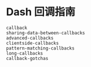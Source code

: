 # Dash 回调指南

```{toctree}
callback
sharing-data-between-callbacks
advanced-callbacks
clientside-callbacks
pattern-matching-callbacks
long-callbacks
callback-gotchas
```

